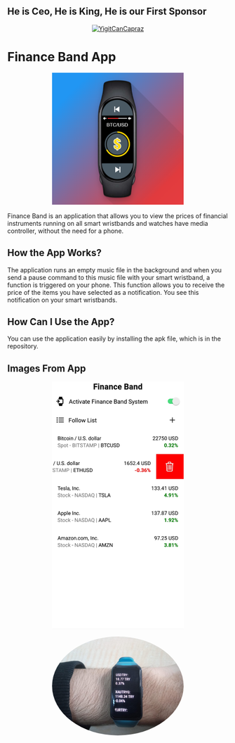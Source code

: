## He is Ceo, He is King, He is our First Sponsor
<p align="center">
  <a href="https://github.com/YigitCanCapraz"><img src="https://github.com/YigitCanCapraz.png" width="400px" alt="YigitCanCapraz"/></a>
</p>


# Finance Band App
<p align="center">
  <img src="https://github.com/FurkanOzgel/finance-band/blob/main/images/icon.png?raw=true" width="300" height="300" />
</p>
Finance Band is an application that allows you to view the prices of financial instruments running on all smart wristbands and watches have media controller, without the need for a phone.

## How the App Works?
The application runs an empty music file in the background and when you send a pause command to this music file with your smart wristband, a function is triggered on your phone. This function allows you to receive the price of the items you have selected as a notification. You see this notification on your smart wristbands.

## How Can I Use the App?
You can use the application easily by installing the apk file, which is in the repository.

## Images From App

<p align="center">
<kbd>
  <img src="https://github.com/FurkanOzgel/finance-band/blob/main/images/ss.jpeg?raw=true" width="300" height=auto  />
 </kbd>
</p>

<p align="center">
  <img style="border-radius:50%" src="https://github.com/FurkanOzgel/finance-band/blob/main/images/notification.jpeg?raw=true" width="300" height=auto/>
</p>
